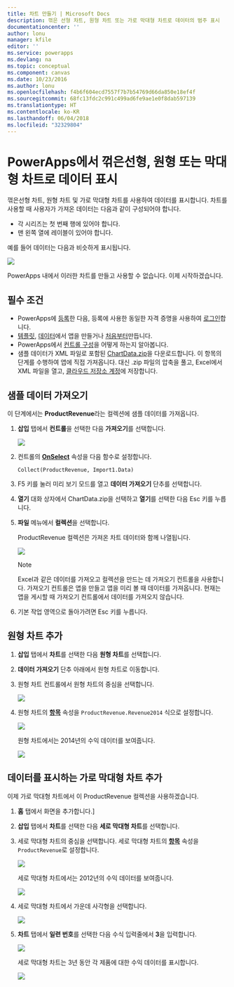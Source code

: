 ```yaml
---
title: 차트 만들기 | Microsoft Docs
description: 꺾은 선형 차트, 원형 차트 또는 가로 막대형 차트로 데이터의 범주 표시
documentationcenter: ''
author: lonu
manager: kfile
editor: ''
ms.service: powerapps
ms.devlang: na
ms.topic: conceptual
ms.component: canvas
ms.date: 10/23/2016
ms.author: lonu
ms.openlocfilehash: f4b6f604ecd7557f7b7b54769d66da850e18ef4f
ms.sourcegitcommit: 68fc13fdc2c991c499ad6fe9ae1e0f8dab597139
ms.translationtype: HT
ms.contentlocale: ko-KR
ms.lasthandoff: 06/04/2018
ms.locfileid: "32329804"
---
```

# <a name="show-data-in-a-line-pie-or-bar-chart-in-powerapps"></a>PowerApps에서 꺾은선형, 원형 또는 막대형 차트로 데이터 표시
꺾은선형 차트, 원형 차트 및 가로 막대형 차트를 사용하여 데이터를 표시합니다. 차트를 사용할 때 사용자가 가져온 데이터는 다음과 같이 구성되어야 합니다.

* 각 시리즈는 첫 번째 행에 있어야 합니다.
* 맨 왼쪽 열에 레이블이 있어야 합니다.

예를 들어 데이터는 다음과 비슷하게 표시됩니다.

![][9]

PowerApps 내에서 이러한 차트를 만들고 사용할 수 없습니다. 이제 시작하겠습니다.

## <a name="prerequisites"></a>필수 조건
* PowerApps에 [등록](../signup-for-powerapps.md)한 다음, 등록에 사용한 동일한 자격 증명을 사용하여 [로그인](https://web.powerapps.com)합니다.
* [템플릿](get-started-test-drive.md), [데이터](get-started-create-from-data.md)에서 앱을 만들거나 [처음부터](get-started-create-from-blank.md)만듭니다.
* PowerApps에서 [컨트롤 구성](add-configure-controls.md)을 어떻게 하는지 알아봅니다.
* 샘플 데이터가 XML 파일로 포함된 [ChartData.zip](http://pwrappssamples.blob.core.windows.net/samples/ChartData.zip)을 다운로드합니다. 이 항목의 단계를 수행하여 앱에 직접 가져옵니다. 대신 .zip 파일의 압축을 풀고, Excel에서 XML 파일을 열고, [클라우드 저장소 계정](connections/cloud-storage-blob-connections.md)에 저장합니다.

## <a name="import-the-sample-data"></a>샘플 데이터 가져오기
이 단계에서는 **ProductRevenue**라는 컬렉션에 샘플 데이터를 가져옵니다.

1. **삽입** 탭에서 **컨트롤**을 선택한 다음 **가져오기**를 선택합니다.  

    ![][11]  

2. 컨트롤의 **[OnSelect](controls/properties-core.md)** 속성을 다음 함수로 설정합니다.  

   ```Collect(ProductRevenue, Import1.Data)```

3. F5 키를 눌러 미리 보기 모드를 열고 **데이터 가져오기** 단추를 선택합니다.

4. **열기** 대화 상자에서 ChartData.zip을 선택하고 **열기**를 선택한 다음 Esc 키를 누릅니다.

5. **파일** 메뉴에서 **컬렉션**을 선택합니다.

    ProductRevenue 컬렉션은 가져온 차트 데이터와 함께 나열됩니다.

    ![][1]  

   > [!NOTE]
   > Excel과 같은 데이터를 가져오고 컬렉션을 만드는 데 가져오기 컨트롤을 사용합니다. 가져오기 컨트롤은 앱을 만들고 앱을 미리 볼 때 데이터를 가져옵니다. 현재는 앱을 게시할 때 가져오기 컨트롤에서 데이터를 가져오지 않습니다.
   >

6. 기본 작업 영역으로 돌아가려면 Esc 키를 누릅니다.

## <a name="add-a-pie-chart"></a>원형 차트 추가
1. **삽입** 탭에서 **차트**를 선택한 다음 **원형 차트**를 선택합니다.

2. **데이터 가져오기** 단추 아래에서 원형 차트로 이동합니다.

3. 원형 차트 컨트롤에서 원형 차트의 중심을 선택합니다.   

    ![][10]

4. 원형 차트의 **[항목](controls/properties-core.md)** 속성을 `ProductRevenue.Revenue2014` 식으로 설정합니다.

    ![][2]  

    원형 차트에서는 2014년의 수익 데이터를 보여줍니다.

    ![][3]  

## <a name="add-a-bar-chart-to-display-your-data"></a>데이터를 표시하는 가로 막대형 차트 추가
이제 가로 막대형 차트에서 이 ProductRevenue 컬렉션을 사용하겠습니다.

1. **홈** 탭에서 화면을 추가합니다.]

2. **삽입** 탭에서 **차트**를 선택한 다음 **세로 막대형 차트**를 선택합니다.

3. 세로 막대형 차트의 중심을 선택합니다. 세로 막대형 차트의 **[항목](controls/properties-core.md)** 속성을 ```ProductRevenue```로 설정합니다.

    ![][12]  

    세로 막대형 차트에서는 2012년의 수익 데이터를 보여줍니다.

    ![][4]  

4. 세로 막대형 차트에서 가운데 사각형을 선택합니다.

    ![][5]

5. **차트** 탭에서 **일련 번호**를 선택한 다음 수식 입력줄에서 **3**을 입력합니다.

    ![][6]  

    세로 막대형 차트는 3년 동안 각 제품에 대한 수익 데이터를 표시합니다.

    ![][7]  

[1]: ./media/use-line-pie-bar-chart/productrevenuecollection.png
[2]: ./media/use-line-pie-bar-chart/itemsexpression.png
[3]: ./media/use-line-pie-bar-chart/piechart.png
[4]: ./media/use-line-pie-bar-chart/columnchart.png
[5]: ./media/use-line-pie-bar-chart/columnchartseries.png
[6]: ./media/use-line-pie-bar-chart/columnchartseriesfunction.png
[7]: ./media/use-line-pie-bar-chart/columnchartthreeyears.png
[8]: ./media/use-line-pie-bar-chart/preview.png
[9]: ./media/use-line-pie-bar-chart/tableformat.png
[10]: ./media/use-line-pie-bar-chart/middlepiechart.png
[11]: ./media/use-line-pie-bar-chart/import.png
[12]: ./media/use-line-pie-bar-chart/itemscolumnchart.png
